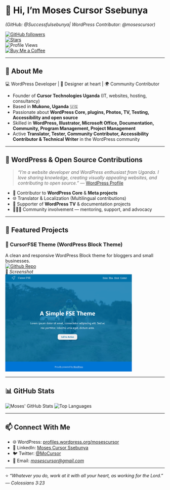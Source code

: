 # 👋 Hi, I’m Moses Cursor Ssebunya  
*(GitHub: @Successfulsebunya| WordPress Contributor: @mosescursor)*  

[![GitHub followers](https://img.shields.io/github/followers/Successfulsebunya?label=Follow&style=social)](https://github.com/mosescursor)  
[![Stars](https://img.shields.io/github/stars/Successfulsebunya?affiliations=OWNER%2CCOLLABORATOR&style=social)](https://github.com/mosescursor?tab=repositories)  
![Profile Views](https://komarev.com/ghpvc/?username=Successfulsebunya&color=blueviolet)  
[![Buy Me a Coffee](https://www.buymeacoffee.com/assets/img/custom_images/orange_img.png)](https://www.buymeacoffee.com/mocursor)  

---

## 🌱 About Me
💻 WordPress Developer | 🎨 Designer at heart | 🌍 Community Contributor  

- Founder of **Cursor Technologies Uganda** (IT, websites, hosting, consultancy)  
- Based in **Mukono, Uganda** 🇺🇬  
- Passionate about **WordPress Core, plugins, Photos, TV, Testing, Accessibility and open source**  
- Skilled in **WordPress, Illustrator, Microsoft Office, Documentation, Community, Program Management, Project Management**  
- Active **Translator, Tester, Community Contributor, Accessibility Contributor & Technical Writer** in the WordPress community  

---

## 🚀 WordPress & Open Source Contributions  
> *“I’m a website developer and WordPress enthusiast from Uganda. I love sharing knowledge, creating visually appealing websites, and contributing to open source.”* — [WordPress Profile](https://profiles.wordpress.org/mosescursor)  

- 📝 Contributor to **WordPress Core** & **Meta projects**  
- 🌐 Translator & Localization (Multilingual contributions)  
- 🎥 Supporter of **WordPress TV** & documentation projects  
- 🧑‍🤝‍🧑 Community involvement — mentoring, support, and advocacy  

---

## 📂 Featured Projects  
### 🔧 CursorFSE Theme (WordPress Block Theme)  
A clean and responsive WordPress Block theme for bloggers and small businesses. <br/>
[![Github Repo](https://img.shields.io/badge/GitHub-Repo-blue?logo=github)](https://github.com/Successfulsebunya/CursorFSE)  
📸 *Screenshot*  
<img src="https://github.com/Successfulsebunya/CursorFSE/blob/main/Screenshot.png" width="400" alt="Cursor FSE Theme">  


---

## 📊 GitHub Stats  

![Moses' GitHub Stats](https://github-readme-stats.vercel.app/api?username=Successfulsebunya&show_icons=true&theme=radical)      ![Top Languages](https://github-readme-stats.vercel.app/api/top-langs/?username=Successfulsebunya&layout=compact&theme=radical)  

---

## 📫 Connect With Me  
- 🌐 WordPress: [profiles.wordpress.org/mosescursor](https://profiles.wordpress.org/mosescursor)  
- 💼 LinkedIn: [Moses Cursor Ssebunya](https://www.linkedin.com/in/moses-musoke-ssebunya-92005411a/) 
- 🐦 Twitter: [@MoCursor](https://x.com/mocursor)  
- 📧 Email: *mosescursor@gmail.com* 

---

⭐️ *“Whatever you do, work at it with all your heart, as working for the Lord.” — Colossians 3:23*  
